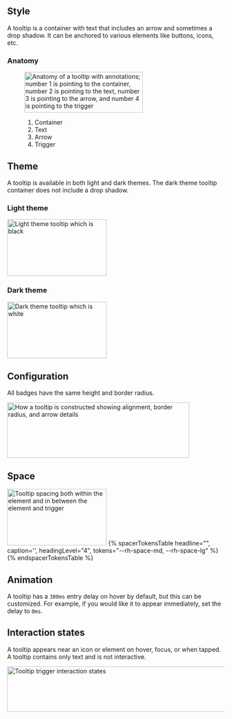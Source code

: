 ## Style 

A tooltip is a container with text that includes an arrow and sometimes a drop shadow. It can be anchored to various elements like buttons, icons, etc.


### Anatomy 
<figure>
  <uxdot-example width-adjustment="274px">
    <img src="../tooltip-anatomy.png"
        alt="Anatomy of a tooltip with annotations; number 1 is pointing to the container, number 2 is pointing to the text, number 3 is pointing to the arrow, and number 4 is pointing to the trigger"
        width="274"
        height="94">
  </uxdot-example>
  <figcaption>
    <ol>
      <li>Container</li>
      <li>Text</li>
      <li>Arrow</li>
      <li>Trigger</li>
    </ol>
  </figcaption>
</figure>


## Theme 

A tooltip is available in both light and dark themes. The dark theme tooltip container does not include a drop shadow.


### Light theme 

<uxdot-example width-adjustment="230px">
  <img src="../tooltip-theme-light.png"
        alt="Light theme tooltip which is black"
        width="230"
        height="131">
</uxdot-example>


### Dark theme 

<uxdot-example color-palette="darkest" width-adjustment="230px">
  <img src="../tooltip-theme-dark.png"
        alt="Dark theme tooltip which is white"
        width="230"
        height="131">
</uxdot-example>


## Configuration 

All badges have the same height and border radius.

<uxdot-example width-adjustment="230px">
  <img src="../tooltip-configuration.png"
        alt="How a tooltip is constructed showing alignment, border radius, and arrow details"
        width="422"
        height="128">
</uxdot-example>


## Space 

<uxdot-example width-adjustment="230px">
  <img src="../tooltip-space.png"
        alt="Tooltip spacing both within the element and in between the element and trigger"
        width="230"
        height="131">
</uxdot-example>

<rh-table>
  {% spacerTokensTable 
    headline="",
    caption='',
    headingLevel="4",
    tokens="--rh-space-md, --rh-space-lg" %}
  {% endspacerTokensTable %}
</rh-table>


## Animation 

A tooltip has a `300ms` entry delay on hover by default, but this can be customized. For example, if you would like it to appear immediately, set the delay to `0ms`.


## Interaction states 

A tooltip appears near an icon or element on hover, focus, or when tapped. A tooltip contains only text and is not interactive.

<uxdot-example width-adjustment="805px">
  <img src="../tooltip-interaction-states.png"
        alt="Tooltip trigger interaction states"
        width="805"
        height="105">
</uxdot-example>
